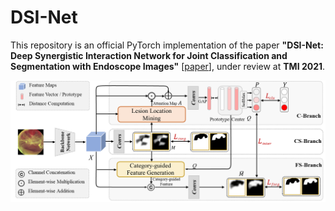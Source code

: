 # DSI-Net

This repository is an official PyTorch implementation of the paper **"DSI-Net: Deep Synergistic Interaction Network for Joint Classification and Segmentation with Endoscope Images"** [[paper](https://www.researchgate.net/publication/348851387_Super-Resolution_Enhanced_Medical_Image_Diagnosis_with_Sample_Affinity_Interaction)], under review at **TMI 2021**.

<div align=center><img width="700" src=/Figs/Framework.png></div>

